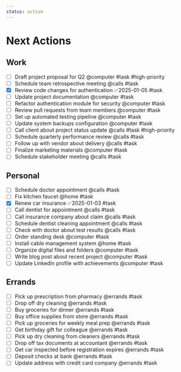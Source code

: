 ```yaml
---
status: active
---
```


# Next Actions

## Work

- [ ] Draft project proposal for Q2 @computer #task #high-priority
- [ ] Schedule team retrospective meeting @calls #task
- [x] Review code changes for authentication ✅2025-01-05 #task
- [ ] Update project documentation @computer #task
- [ ] Refactor authentication module for security @computer #task
- [ ] Review pull requests from team members @computer #task
- [ ] Set up automated testing pipeline @computer #task
- [ ] Update system backups configuration @computer #task
- [ ] Call client about project status update @calls #task #high-priority
- [ ] Schedule quarterly performance review @calls #task
- [ ] Follow up with vendor about delivery @calls #task
- [ ] Finalize marketing materials @computer #task
- [ ] Schedule stakeholder meeting @calls #task

## Personal

- [ ] Schedule doctor appointment @calls #task
- [ ] Fix kitchen faucet @home #task
- [x] Renew car insurance ✅2025-01-03 #task
- [ ] Call dentist for appointment @calls #task
- [ ] Call insurance company about claim @calls #task
- [ ] Schedule dentist cleaning appointment @calls #task
- [ ] Check with doctor about test results @calls #task
- [ ] Order standing desk @computer #task
- [ ] Install cable management system @home #task
- [ ] Organize digital files and folders @computer #task
- [ ] Write blog post about recent project @computer #task
- [ ] Update LinkedIn profile with achievements @computer #task

## Errands

- [ ] Pick up prescription from pharmacy @errands #task
- [ ] Drop off dry cleaning @errands #task
- [ ] Buy groceries for dinner @errands #task
- [ ] Buy office supplies from store @errands #task
- [ ] Pick up groceries for weekly meal prep @errands #task
- [ ] Get birthday gift for colleague @errands #task
- [ ] Pick up dry cleaning from cleaners @errands #task
- [ ] Drop off tax documents at accountant @errands #task
- [ ] Get car inspected before registration expires @errands #task
- [ ] Deposit checks at bank @errands #task
- [ ] Update address with credit card company @errands #task

